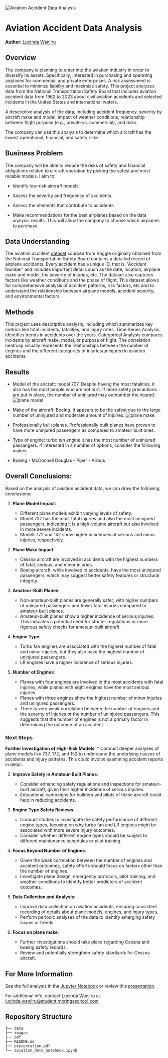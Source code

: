 ![Aviation Accident Data Analysis](./images/plane-readme.jpg)

# Aviation Accident Data Analysis

**Author**: [Lucinda Wanjiru](mailto:lucinda.wanjiru@student.moringaschool.com)

## Overview

The company is planning to enter into the aviation industry in order to diversify its assets. Specifically, interested in purchasing and operating airplanes for commercial and private enterprises. A risk assessment is essential to minimize liability and maximize safety. 
This project analyzes data from the National Transportation Safety Board that includes aviation accident data from 1962 to 2023 about civil aviation accidents and selected incidents in the United States and international waters.

A descriptive analysis of the data, including accident frequency, severity by aircraft make and model, impact of weather conditions, relationship between flight purpose (e.g., private vs. commercial), and risks.

The company can use this analysis to determine which aircraft has the lowest operational, financial, and safety risks.

## Business Problem

The company will be able to reduce the risks of safety and financial obligations related to aircraft operation by picking the safest and most reliable models. I aim to:

- Identify low-risk aircraft models.
- Assess the severity and frequency of accidents.

- Assess the elements that contribute to accidents.
- Make recommendations for the best airplanes based on the data analysis results.
This will allow the company to choose which airplanes to purchase.

## Data Understanding

The aviation accident [dataset](https://www.kaggle.com/datasets/khsamaha/aviation-accident-database-synopses) sourced from Kaggle originally obtained from the National Transportation Safety Board contains a detailed record of airplane accidents. Every accident has a unique ID, that is, 'Accident Number' and includes important details such as the date, location, airplane make and model, the severity of injuries, etc. The dataset also captures factors like weather conditions and the phase of flight. This dataset allows for comprehensive analysis of accident patterns, risk factors, etc and to understand the relationship between airplane models, accident severity, and environmental factors.

## Methods

This project uses descriptive analysis, including which summarizes key metrics like total incidents, fatalities, and injury rates. Time Series Analysis identifies trends in accidents over the years. Categorical Analysis compares incidents by aircraft make, model, or purpose of flight. The correlation heatmap visually represents the relationships between the number of engines and the different categories of injuries/uninjured in aviation accidents.


## Results

- Model of the aircraft: model 737. Despite having the most fatalities, it also has the most people who are not hurt. If more safety precautions are put in place, the number of uninjured may outnumber the injured.
![plane model](./images/plane-model-1.png)

- Make of the aircraft: Boeing. It appears to be the safest due to the large number of uninjured and moderate amount of injuries.
  ![plane make](./images/plane-make-1.png)
- Professionally built planes. Professionally built planes have proven to have more uninjured passengers as compared to amateur built ones.
- Type of engine: turbo tan engine it has the most number of uninjured passangers.
If interested in a number of options, consider the following makes:
- Boeing - McDonnell Douglas - Piper - Airbus

## Overall Conclusions:

Based on the analysis of aviation accident data, we can draw the following conclusions:

1.  **Plane Model Impact**:
    *   Different plane models exhibit varying levels of safety.
    *   Model 737 has the most fatal injuries and also the most uninjured passengers, indicating it is a high-volume aircraft but also involved in more severe incidents.
    *   Models 172 and 152 show higher incidences of serious and minor injuries, respectively.

2.  **Plane Make Impact**:
    *   Cessna aircraft are involved in accidents with the highest numbers of fatal, serious, and minor injuries.
    *   Boeing aircraft, while involved in accidents, have the most uninjured passengers, which may suggest better safety features or structural integrity.

3.  **Amateur-Built Planes**:
    *   Non-amateur-built planes are generally safer, with higher numbers of uninjured passengers and fewer fatal injuries compared to amateur-built planes.
    *   Amateur-built planes show a higher incidence of serious injuries. This indicates a potential need for stricter regulations or more rigorous safety checks for amateur-built aircraft.

4.  **Engine Type**:
    *   Turbo fan engines are associated with the highest number of fatal and minor injuries, but they also have the highest number of uninjured passengers.
    *   LR engines have a higher incidence of serious injuries.

5.  **Number of Engines**:
    *   Planes with four engines are involved in the most accidents with fatal injuries, while planes with eight engines have the most serious injuries.
    *   Planes with three engines show the highest number of minor injuries and uninjured passengers.
    *   There is very weak correlation between the number of engines and the severity of injuries or the number of uninjured passengers. This suggests that the number of engines is not a primary factor in determining the outcome of an accident.

### Next Steps

**Further Investigation of High-Risk Models**:
    *   Conduct deeper analyses of plane models like 737, 172, and 152 to understand the underlying causes of accidents and injury patterns. This could involve examining accident reports in detail.

2.  **Improve Safety in Amateur-Built Planes**:
    *   Consider enhancing safety regulations and inspections for amateur-built aircraft, given their higher incidence of serious injuries.
    *   Educational campaigns for builders and pilots of these aircraft could help in reducing accidents.

3.  **Engine Type Safety Reviews**:
    *   Conduct studies to investigate the safety performance of different engine types, focusing on why turbo fan and LR engines might be associated with more severe injury outcomes.
    *   Consider whether different engine types should be subject to different maintenance schedules or pilot training.

4.  **Focus Beyond Number of Engines**:
    *   Given the weak correlation between the number of engines and accident outcomes, safety efforts should focus on factors other than the number of engines.
    *   Investigate plane design, emergency protocols, pilot training, and weather conditions to identify better predictors of accident outcomes.

5.  **Data Collection and Analysis**:
    *   Improve data collection on aviation accidents, ensuring consistent recording of details about plane models, engines, and injury types.
    *   Perform periodic analyses of the data to identify emerging safety issues or trends.

6. **Focus on plane make**:
    * Further investigations should take place regarding Cessna and boeing safety records.
    *  Review and potentially strengthen safety standards for Cessna aircraft.
      
## For More Information

See the full analysis in the [Jupyter Notebook](./aviation_data_notebook.ipynb) or review this [presentation](./presentation.pdf).

For additional info, contact Lucinda Wanjiru at [lucinda.wanjiru@student.moringaschool.com](mailto:lucinda.wanjiru@student.moringaschool.com)

## Repository Structure

```
├── data
├── images
├── pdf
├── README.md
├── presentation.pdf
└── aviation_data_notebook.ipynb
```
